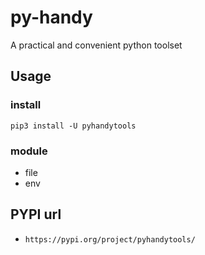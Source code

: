 # py-handy
A practical and convenient python toolset

## Usage

### install

```shell
pip3 install -U pyhandytools
```

### module

- file
- env

## PYPI url

- ```https://pypi.org/project/pyhandytools/```